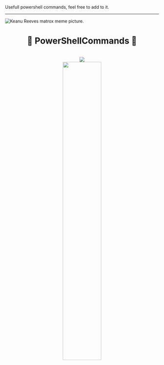 Usefull powershell commands, feel free to add to it. 

________________________________________________________________________________________________________________________________________________________________________________________________________________________________




![Keanu Reeves matrox meme picture.](https://windowsbigot.files.wordpress.com/2015/04/matrixpowershell.jpg?w=1000&h=)

<div align="center">

# 📃 PowerShellCommands 📃

<br>

<div align="center">
  <picture>
  <!-- TODO I couldn't figure out how to properly add local links in place of these images. These should be fixed later.!-->
    <source media="(prefers-color-scheme: light)" srcset="https://user-images.githubusercontent.com/65187002/172940015-d9d072e7-c47d-4ddd-83f6-8e7717a721b8.png">
    <img src="[https://user-images.githubusercontent.com/65187002/172940773-7ef23b63-3356-4634-9e52-34f2676e2854.png](https://windowsbigot.files.wordpress.com/2015/04/matrixpowershell.jpg?w=1000&h=)">
  </picture><br>
  <picture>
    <source media="(prefers-color-scheme: light)" srcset="https://user-images.githubusercontent.com/65187002/172941127-4061fac1-736b-4c24-b7ea-c210b3578cc5.png">
    <img width="50%" src="https://user-images.githubusercontent.com/65187002/172941149-31258408-bfc3-496a-8a58-e34794b21813.png">
  </picture>
</div>

<br>
